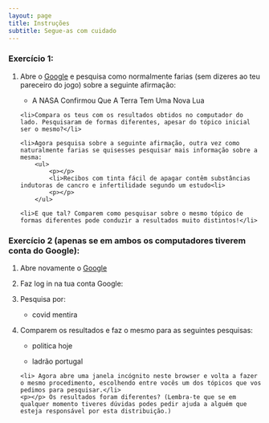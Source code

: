 ```yaml
---
layout: page
title: Instruções
subtitle: Segue-as com cuidado
---
```


### Exercício 1:
<ol>
    <li>Abre o <a href="https://www.google.com" target="_blank">Google</a> e pesquisa como normalmente farias (sem dizeres ao teu pareceiro do jogo) sobre a seguinte afirmação:</li>
        <ul>
            <p></p>
            <li>A NASA Confirmou Que A Terra Tem Uma Nova Lua</li>
            <p></p>
        </ul>
    
    <li>Compara os teus com os resultados obtidos no computador do lado. Pesquisaram de formas diferentes, apesar do tópico inicial ser o mesmo?</li>

    <li>Agora pesquisa sobre a seguinte afirmação, outra vez como naturalmente farias se quisesses pesquisar mais informação sobre a mesma: 
        <ul>
            <p></p>
            <li>Recibos com tinta fácil de apagar contêm substâncias indutoras de cancro e infertilidade segundo um estudo<li>
            <p></p>
        </ul>

    <li>E que tal? Comparem como pesquisar sobre o mesmo tópico de formas diferentes pode conduzir a resultados muito distintos!</li>
</ol>

### Exercício 2 (apenas se em ambos os computadores tiverem conta do Google):
<ol>
    <li>Abre novamente o <a href="https://www.google.com" target="_blank">Google</a></li>
    <p></p>
    <li>Faz log in na tua conta Google:</li>
    <p></p>
    <li>Pesquisa por:</li>
        <ul>
            <p></p>
            <li>covid mentira</li>
            <p></p>
        </ul>
    <p></p>
    <li>Comparem os resultados e faz o mesmo para as seguintes pesquisas:</li>
        <ul>
            <p></p>
            <li>politica hoje</li>
            <p></p>
            <li>ladrão portugal</li>
        </ul>

    <li> Agora abre uma janela incógnito neste browser e volta a fazer o mesmo procedimento, escolhendo entre vocês um dos tópicos que vos pedimos para pesquisar.</li>
    <p></p> Os resultados foram diferentes? (Lembra-te que se em qualquer momento tiveres dúvidas podes pedir ajuda a alguém que esteja responsável por esta distribuição.)
</ol>   

